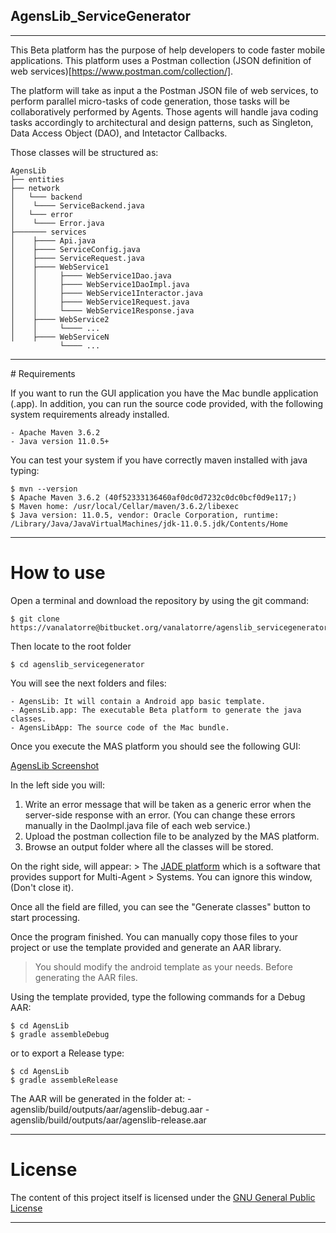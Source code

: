 
## AgensLib_ServiceGenerator
---

This Beta platform has the purpose of help developers to code faster mobile applications. This platform uses a Postman collection (JSON definition of web services)[https://www.postman.com/collection/]. 

The platform will take as input a the Postman JSON file of web services, to perform parallel micro-tasks of code generation, those tasks will be collaboratively performed by Agents. Those agents will handle java coding tasks accordingly to architectural and design patterns, such as Singleton, Data Access Object (DAO), and Intetactor Callbacks. 

Those classes will be structured as: 

	AgensLib
	├── entities
	├── network 
	│   └─── backend
	│	 └──── ServiceBackend.java
	│   └─── error
	│	 └──── Error.java
	├─────── services
	│	 ├──── Api.java
	│	 ├──── ServiceConfig.java
	│	 ├──── ServiceRequest.java
	│	 ├──── WebService1
	│	 │     ├──── WebService1Dao.java
	│	 │     ├──── WebService1DaoImpl.java
	│	 │     ├──── WebService1Interactor.java
	│	 │     ├──── WebService1Request.java
	│	 │     └──── WebService1Response.java
	│	 ├──── WebService2
	│	 │     └──── ...
	│	 ├──── WebServiceN 
		       └──── ... 

---

# Requirements 
	
 If you want to run the GUI application you have the Mac bundle application (.app). In addition, you can run the source code provided, with the following system requirements already installed.  

	- Apache Maven 3.6.2 
	- Java version 11.0.5+
	
You can test your system if you have correctly maven installed with java typing: 
``` shell 
$ mvn --version
$ Apache Maven 3.6.2 (40f52333136460af0dc0d7232c0dc0bcf0d9e117;)
$ Maven home: /usr/local/Cellar/maven/3.6.2/libexec
$ Java version: 11.0.5, vendor: Oracle Corporation, runtime: /Library/Java/JavaVirtualMachines/jdk-11.0.5.jdk/Contents/Home
```

---

# How to use 

Open a terminal and download the repository by using the git command:

``` shell 
$ git clone https://vanalatorre@bitbucket.org/vanalatorre/agenslib_servicegenerator.git
```
Then locate to the root folder 
``` shell
$ cd agenslib_servicegenerator 
```
You will see the next folders and files: 

 	- AgensLib: It will contain a Android app basic template. 
	- AgensLib.app: The executable Beta platform to generate the java classes. 
	- AgensLibApp: The source code of the Mac bundle.
	
Once you execute the MAS platform you should see the following GUI: 

[AgensLib Screenshot](AgensLib_ScreenShot.png)

In the left side you will: 

1. Write an error message that will be taken as a generic error when the server-side response with an error. (You can change these errors manually in the DaoImpl.java file of each web service.)
2. Upload the postman collection file to be analyzed by the MAS platform. 
3. Browse an output folder where all the classes will be stored. 

On the right side, will appear:
	> The [JADE platform](https://jade.tilab.com) which is a software that provides support for Multi-Agent
	> Systems. You can ignore this window, (Don't close it).

Once all the field are filled, you can see the "Generate classes" button to start processing. 

Once the program finished. You can manually copy those files to your project or use the template provided and generate an AAR library. 

> You should modify the android template as your needs. Before generating the AAR files. 

Using the template provided, type the following commands for a Debug AAR: 
``` shell
$ cd AgensLib
$ gradle assembleDebug 
```
or to export a Release type:
``` shell
$ cd AgensLib
$ gradle assembleRelease
```

The AAR will be generated in the folder at: 
	- agenslib/build/outputs/aar/agenslib-debug.aar 
	- agenslib/build/outputs/aar/agenslib-release.aar 

---

# License

The content of this project itself is licensed under the [GNU General Public License](https://www.gnu.org/licenses/licenses.html#GPL)

--- 




